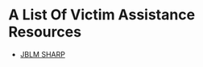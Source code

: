 <h1>A List Of Victim Assistance Resources</h1>

<ul>
  <li><a href="https://jblm.armymwr.com/programs/sharp">JBLM SHARP</a></li>
</ul>
